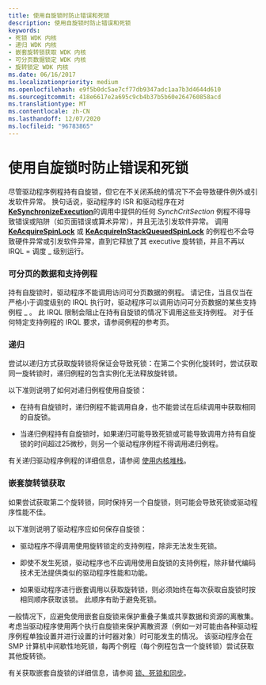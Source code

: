 ```yaml
---
title: 使用自旋锁时防止错误和死锁
description: 使用自旋锁时防止错误和死锁
keywords:
- 死锁 WDK 内核
- 递归 WDK 内核
- 嵌套旋转锁获取 WDK 内核
- 可分页数据锁定 WDK 内核
- 旋转锁定 WDK 内核
ms.date: 06/16/2017
ms.localizationpriority: medium
ms.openlocfilehash: e9f5b0dc5ae7cf77db9347adc1aa7b3d4644d610
ms.sourcegitcommit: 418e6617e2a695c9cb4b37b5b60e264760858acd
ms.translationtype: MT
ms.contentlocale: zh-CN
ms.lasthandoff: 12/07/2020
ms.locfileid: "96783865"
---
```

# <a name="preventing-errors-and-deadlocks-while-using-spin-locks"></a>使用自旋锁时防止错误和死锁





尽管驱动程序例程持有自旋锁，但它在不关闭系统的情况下不会导致硬件例外或引发软件异常。 换句话说，驱动程序的 ISR 和驱动程序在对 [**KeSynchronizeExecution**](/windows-hardware/drivers/ddi/wdm/nf-wdm-kesynchronizeexecution)的调用中提供的任何 *SynchCritSection* 例程不得导致错误或陷阱（如页面错误或算术异常），并且无法引发软件异常。 调用 [**KeAcquireSpinLock**](/windows-hardware/drivers/ddi/wdm/nf-wdm-keacquirespinlock) 或 [**KeAcquireInStackQueuedSpinLock**](/previous-versions/windows/hardware/drivers/ff551899(v=vs.85)) 的例程也不会导致硬件异常或引发软件异常，直到它释放了其 executive 旋转锁，并且不再以 IRQL = 调度 \_ 级别运行。

### <a name="pageable-data-and-support-routines"></a>可分页的数据和支持例程

持有自旋锁时，驱动程序不能调用访问可分页数据的例程。 请记住，当且仅当在严格小于调度级别的 IRQL 执行时，驱动程序可以调用访问可分页数据的某些支持例程 \_ 。 此 IRQL 限制会阻止在持有自旋锁的情况下调用这些支持例程。 对于任何特定支持例程的 IRQL 要求，请参阅例程的参考页。

### <a name="recursion"></a>递归

尝试以递归方式获取旋转锁将保证会导致死锁：在第二个实例化旋转时，尝试获取同一旋转锁时，递归例程的包含实例化无法释放旋转锁。

以下准则说明了如何对递归例程使用自旋锁：

-   在持有自旋锁时，递归例程不能调用自身，也不能尝试在后续调用中获取相同的自旋锁。

-   当递归例程持有自旋锁时，如果递归可能导致死锁或可能导致调用方持有自旋锁的时间超过25微秒，则另一个驱动程序例程不得调用递归例程。

有关递归驱动程序例程的详细信息，请参阅 [使用内核堆栈](using-the-kernel-stack.md)。

### <a name="nested-spin-lock-acquisitions"></a>嵌套旋转锁获取

如果尝试获取第二个旋转锁，同时保持另一个自旋锁，则可能会导致死锁或驱动程序性能不佳。

以下准则说明了驱动程序应如何保存自旋锁：

-   驱动程序不得调用使用旋转锁定的支持例程，除非无法发生死锁。

-   即使不发生死锁，驱动程序也不应调用使用自旋锁的支持例程，除非替代编码技术无法提供类似的驱动程序性能和功能。

-   如果驱动程序进行嵌套调用以获取旋转锁，则必须始终在每次获取自旋锁时按相同顺序获取该锁。 此顺序有助于避免死锁。

一般情况下，应避免使用嵌套自旋锁来保护重叠子集或共享数据和资源的离散集。 考虑当驱动程序使用两个执行自旋锁来保护离散资源（例如一对可能由各种驱动程序例程单独设置并进行设置的计时器对象）时可能发生的情况。 该驱动程序会在 SMP 计算机中间歇性地死锁，每两个例程（每个例程包含一个旋转锁）尝试获取其他旋转锁。

有关获取嵌套自旋锁的详细信息，请参阅 [锁、死锁和同步](/previous-versions/ms810047(v=msdn.10))。

